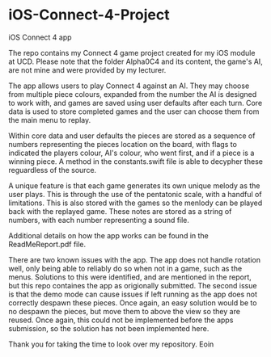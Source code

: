 # iOS-Connect-4-Project
iOS Connect 4 app

The repo contains my Connect 4 game project created for my iOS module at UCD. Please note that the folder Alpha0C4 and its content, the game's AI, are not mine and were provided by my lecturer. 

The app allows users to play Connect 4 against an AI. They may choose from multiple piece colours, expanded from the number the AI is designed to work with, and games are saved using user defaults after each turn. Core data is used to store completed games and the user can choose them from the main menu to replay. 

Within core data and user defaults the pieces are stored as a sequence of numbers representing the pieces location on the board, with flags to indicated the players colour, AI's colour, who went first, and if a piece is a winning piece. A method in the constants.swift file is able to decypher these  reguardless of the source. 

A unique feature is that each game generates its own unique melody as the user plays. This is through the use of the pentatonic scale, with a handful of limitations. This is also stored with the games so the menlody can be played back with the replayed game. These notes are stored as a string of numbers, with each number representing a sound file.

Additional details on how the app works can be found in the ReadMeReport.pdf file. 

There are two known issues with the app. The app does not handle rotation well, only being able to reliably do so when not in a game, such as the menus. Solutions to this were identified, and are mentioned in the report, but this repo containes the app as origionally submitted. The second issue is that the demo mode can cause issues if left running as the app does not correctly despawn these pieces. Once again, an easy solution would be to no despawn the pieces, but move them to above the view so they are reused. Once again, this could not be implemented before the apps submission, so the solution has not been implemented here.  

Thank you for taking the time to look over my repository. 
Eoin

